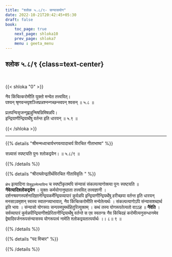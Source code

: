 ```yaml
---
title: "श्लोक ५.८/९- सन्यासयोग"
date: 2022-10-21T20:42:45+05:30
draft: false
book:
    toc_page: true
    next_page: shloka10
    prev_page: shloka7
    menu : geeta_menu
---
```




## श्लोक ५.८/९ {class=text-center}

<br/>

{{< shloka  "0"  >}}

नैव किंचित्करोमीति युक्तो मन्येत तत्त्ववित्।  
पश्यन् श्रृणवन्स्पृशञ्जिघ्रन्नश्नन्गच्छन्स्वपन् श्वसन् ॥ ५.८ ॥

प्रलपन्विसृजन्गृह्णन्नुन्मिषन्निमिषन्नपि।  
इन्द्रियाणीन्द्रियार्थेषु वर्तन्त इति धारयन् ॥ ५.९ ॥

{{< /shloka >}}

---


{{% details "श्रीमन्मध्वाचार्यभगवत्पादाचर्य विरचित  गीताभाष्य" %}}

सन्न्यासं स्पष्टयति पुनः श्लोकद्वयेन। ॥ ५.८/९ ॥

{{% /details %}}



{{% details "श्रीराघवेन्द्रतीर्थविरचित गीताविवृतिः " %}}

`ज्ञेय` इत्यादिना `विशुद्वात्मेत्यादिना` च स्पष्टीकृतमपि संन्यासं
संकल्पत्यागोक्त्या पुनः स्पष्टयति ॥ **नैवेत्यादिश्लोकद्वयेन** । 
युक्तः कर्मयोगानुष्ठाता तत्त्ववित्‌ तत्त्वज्ञानी । 
दर्शनश्रवणस्पर्शनादिज्ञानेन्द्रियकर्मेन्द्रियव्यापारं कुर्वन्नपि 
इन्द्रियाणीन्द्रियर्थेषु हरीच्छया वर्तन्त इति
धारयन्‌ मनसाऽवमृशन्‌ स्वस्य स्वातन्त्र्याभावात्‌, नैव किंचित्करोमीति
मन्येतेत्यर्थः । संकल्पत्यागोऽपि संन्यासशब्दार्थ इति भावः । 
संन्यासो योगरूपः सन्परमपुमर्थहितुरित्युक्तम्‌ । कथं तस्य 
योगरूपतेत्यतो वाऽऽह ॥ **नैवेति** । 
सर्वव्यापारं कुर्वन्नपीन्द्रियाणीशप्रेरितानीन्द्रियार्थेषु वर्तन्ते 
स एव स्वतन्त्रः नैव किंचिदहं करोमीत्यनुसन्धानमेव 
द्वेषादिवर्जनरूपसंन्यासस्य योगरूपत्वं नामेति
श्लोकद्वयतात्पर्यार्थः ।। ८॥ ९ ॥

{{% /details %}}



{{% details "पद विचार" %}}


{{% /details %}}
